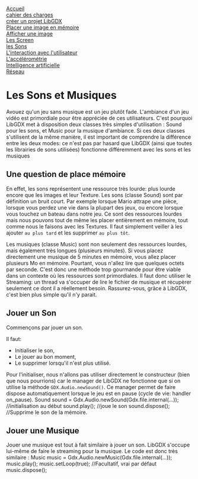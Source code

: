 [Accueil](accueil.html)  
[cahier des charges](cahier_des_charges.html)  
[créer un projet LibGDX](creer_projet.html)  
[Placer une image en mémoire](Les_Images_en_LibGDX.html)  
[Afficher une image](les_bases_du_painting.html)  
[Les Screen](screens.html)  
[les Sons](sons.html)  
[L'interaction avec l'utilisateur](reaction.html)  
[L'accélérométrie](accélérométrie.html)  
[Intelligence artificielle](intelligence_artificielle.html)  
[Réseau](reseau.html)


# Les Sons et Musiques #

Avouez qu'un jeu sans musique est un jeu plutôt fade. L'ambiance d'un jeu vidéo est primordiale pour être appréciée de ces utilisateurs.
C'est pourquoi LibGDX met à disposition deux classes très simples d'utilisation : Sound pour les sons, et Music pour la musique d'ambiance.
Si ces deux classes s'utilisent de la même manière, il est important de comprendre la différence entre les deux modes: ce n'est pas par hasard que LibGDX (ainsi que toutes les librairies de sons utilisées) fonctionne différemment avec les sons et les musiques 

## Une question de place mémoire ##

En effet, les sons représentent une ressource très lourde: plus lourde encore que les images et leur Texture.
Les sons (classe Sound) sont par définition un bruit court. Par exemple lorsque Mario attrape une pièce, lorsque vous perdez une vie dans la plupart des jeux, ou encore lorsque vous touchez un bateau dans notre jeu.
Ce sont des ressources lourdes mais nous pouvons tout de même les placer entièrement en mémoire, tout comme nous le faisons avec les Textures. 
Il faut simplement veiller à les ajouter ``au plus tard`` et les supprimer ``au plus tôt``.


Les musiques (classe Music) sont non seulement des ressources lourdes, mais également très longues (plusieurs minutes). Si vous placez directement une musique de 5 minutes en mémoire, vous allez placer plusieurs Mo en mémoire. Pourtant, vous n'allez lire que quelques octets par seconde. C'est donc une méthode trop gourmande pour être viable dans un contexte où les ressources sont primordiales.
Il faut donc utiliser le Streaming: un thread va s'occuper de lire le fichier de musique et récupèrer seulement ce dont il a réellement besoin.
Rassurez-vous, grâce à LibGDX, c'est bien plus simple qu'il n'y parait.


## Jouer un Son ##
Commençons par jouer un son.

Il faut:
*   Initialiser le son,
*   Le jouer au bon moment,
*   Le supprimer lorsqu'il n'est plus utilisé.

Pour l'initialiser, nous n'allons pas utiliser directement le constructeur (bien que nous pourrions) car le manager de LibGDX ne fonctionne que si on utilise la méthode ``GDX.Audio.newSound()``. Ce manager permet de faire dispose automatiquement lorsque le jeu est en pause (cycle de vie: handler on_pause).
	Sound sound = Gdx.Audio.newSound(Gdx.file.internal(...)); //initialisation au début
	sound.play(); //joue le son
	sound.dispose(); //Supprime le son de la mémoire.


## Jouer une Musique ##
Jouer une musique est tout à fait similaire à jouer un son. LibGDX s'occupe lui-même de faire le streaming pour la musique. Le code est donc très similaire :
	Music music = Gdx.Audio.newMusic(Gdx.file.internal(...));
	music.play();
	music.setLoop(true); //Facultatif, vrai par défaut
	music.dispose();